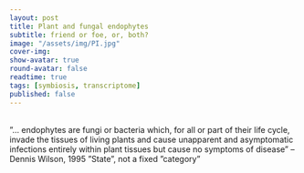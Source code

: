 ```yaml
---
layout: post
title: Plant and fungal endophytes
subtitle: friend or foe, or, both?
image: "/assets/img/PI.jpg"
cover-img:
show-avatar: true
round-avatar: false
readtime: true
tags: [symbiosis, transcriptome]
published: false
---
```

<br>
”… endophytes are fungi or bacteria which, for all or part of their life cycle, invade the tissues of living plants and cause unapparent and asymptomatic infections entirely within plant tissues but cause no symptoms of disease” – Dennis Wilson, 1995
”State”, not a fixed ”category”
